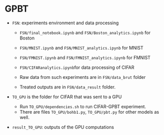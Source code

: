 # GPBT

- `FSN`: experiments environment and data processing
  - `FSN/final_notebook.ipynb` and `FSN/Boston_analytics.ipynb` for Boston
  - `FSN/MNIST.ipynb` and `FSN/MNIST_analytics.ipynb` for MNIST
  - `FSN/FMNIST.ipynb` and `FSN/FMNIST_analytics.ipynb` for FMNIST
  - `FSN/CIFARanalytics.ipynb`for data processing of CIFAR

  - Raw data from such experiments are in `FSN/data_brut` folder
  - Treated outputs are in `FSN/data_result` folder. 

- `TO_GPU` is the folder for CIFAR that was sent to a GPU
  - Run `TO_GPU/dependencies.sh` to run CIFAR-GPBT experiment.
  - There are files `TO_GPU/bohb1.py`, `TO_GPU/pbt.py` for other models as well. 
- `result_TO_GPU`: outputs of the GPU computations


